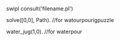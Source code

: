 swipl
consult('filename.pl')



solve([0,0], Path).  //for watourpourigpuzzle


water_jug(1,0). //for waterpour
